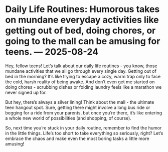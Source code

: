 # Daily Life Routines: Humorous takes on mundane everyday activities like getting out of bed, doing chores, or going to the mall can be amusing for teens. — 2025-08-24

Hey, fellow teens! Let’s talk about our daily life routines - you know, those mundane activities that we all go through every single day. Getting out of bed in the morning? It’s like trying to escape a cozy, warm trap only to face the cold, harsh reality of being awake. And don’t even get me started on doing chores - scrubbing dishes or folding laundry feels like a marathon we never signed up for.

But hey, there’s always a silver lining! Think about the mall - the ultimate teen hangout spot. Sure, getting there might involve a long bus ride or begging for a ride from your parents, but once you’re there, it’s like entering a whole new world of possibilities (and shopping, of course).

So, next time you’re stuck in your daily routine, remember to find the humor in the little things. Life’s too short to take everything so seriously, right? Let’s embrace the chaos and make even the most boring tasks a little more amusing!